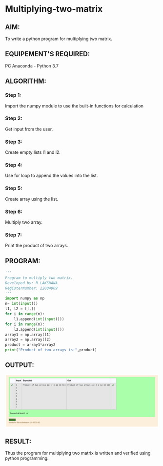 # Multiplying-two-matrix

## AIM:
To write a python program for multiplying two matrix.

## EQUIPEMENT'S REQUIRED:
PC Anaconda - Python 3.7

## ALGORITHM:

### Step 1:
Import the numpy module to use the built-in functions for calculation
### Step 2:
Get input from the user.
### Step 3:
Create empty lists l1 and l2.
### Step 4:
Use for loop to append the values into the list.
### Step 5:
Create array using the list.
### Step 6:
Multiply two array.
### Step 7:
Print the product of two arrays.

## PROGRAM: 
```python
'''
Program to multiply two matrix.
Developed by: R LAKSHANA
RegisterNumber: 22004909
'''
import numpy as np
n= int(input())
l1, l2 = [],[]
for i in range(n):
    l1.append(int(input()))
for i in range(n):
    l2.append(int(input()))
array1 = np.array(l1)
array2 = np.array(l2)
product = array1*array2
print("Product of two arrays is:",product)
```

## OUTPUT:

![output](/Output.png)

## RESULT:
Thus the program for multiplying two matrix is written and verified using python programming.
